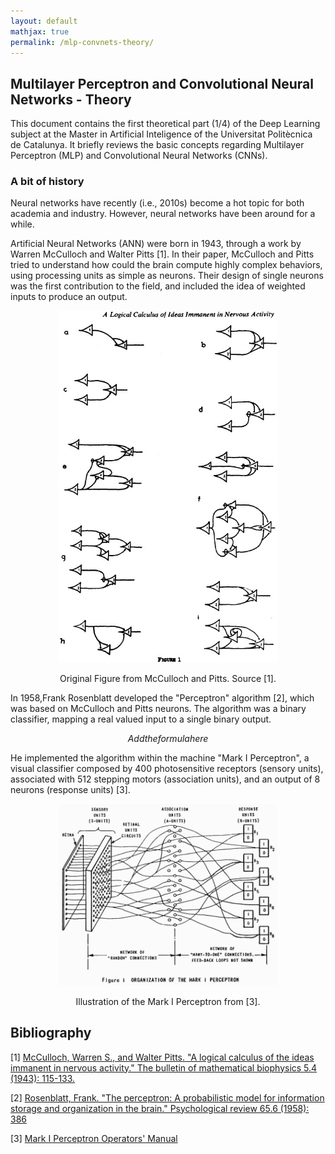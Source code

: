 ```yaml
---
layout: default
mathjax: true
permalink: /mlp-convnets-theory/
---
```


## Multilayer Perceptron and Convolutional Neural Networks - Theory

This document contains the first theoretical part (1/4) of the Deep Learning subject at the Master in Artificial Inteligence of the Universitat Politècnica de Catalunya. It briefly reviews the basic concepts regarding Multilayer Perceptron (MLP) and Convolutional Neural Networks (CNNs).

### A bit of history

Neural networks have recently (i.e., 2010s) become a hot topic for both academia and industry. However, neural networks have been around for a while.

Artificial Neural Networks (ANN) were born in 1943, through a work by Warren McCulloch and Walter Pitts [1]. In their paper, McCulloch and Pitts tried to understand how could the brain compute highly complex behaviors, using processing units as simple as neurons. Their design of single neurons was the first contribution to the field, and included the idea of weighted inputs to produce an output.

<div style="text-align:center"><img src="/figures/mcculloch_fig1.jpg" width="350">

Original Figure from McCulloch and Pitts. Source [1].
</div>

In 1958,Frank Rosenblatt developed the "Perceptron" algorithm [2], which was based on McCulloch and Pitts neurons. The algorithm was a binary classifier, mapping a real valued input to a single binary output.

$$
Add the formula here
$$

He implemented the algorithm within the machine "Mark I Perceptron", a visual classifier composed by 400 photosensitive receptors (sensory units), associated with 512 stepping motors (association units), and an output of 8 neurons (response units) [3].

<div style="text-align:center"><img src="/figures/Mark1.png" width="350">

Illustration of the Mark I Perceptron from [3].
</div>


## Bibliography

[1] [McCulloch, Warren S., and Walter Pitts. "A logical calculus of the ideas immanent in nervous activity." The bulletin of mathematical biophysics 5.4 (1943): 115-133.](http://vordenker.de/ggphilosophy/mcculloch_a-logical-calculus.pdf)

[2] [Rosenblatt, Frank. "The perceptron: A probabilistic model for information storage and organization in the brain." Psychological review 65.6 (1958): 386](http://www-public.tem-tsp.eu/~gibson/Teaching/Teaching-ReadingMaterial/Rosenblatt58.pdf)

[3] [Mark I Perceptron Operators' Manual](http://www.dtic.mil/dtic/tr/fulltext/u2/236965.pdf)
